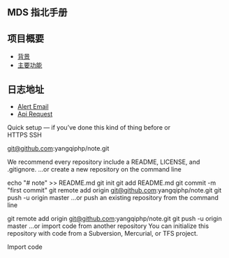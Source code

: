 ## MDS 指北手册

项目概要
--------
- [背景](about.md)
- [主要功能](feature.md)

日志地址
---------
- [Alert Email](log-email.md)
- [Api Request](log-api-request.md)


Quick setup — if you’ve done this kind of thing before
or	
 HTTPS
 SSH

git@github.com:yangqiphp/note.git

We recommend every repository include a README, LICENSE, and .gitignore.
…or create a new repository on the command line

echo "# note" >> README.md
git init
git add README.md
git commit -m "first commit"
git remote add origin git@github.com:yangqiphp/note.git
git push -u origin master
…or push an existing repository from the command line

git remote add origin git@github.com:yangqiphp/note.git
git push -u origin master
…or import code from another repository
You can initialize this repository with code from a Subversion, Mercurial, or TFS project.

Import code
